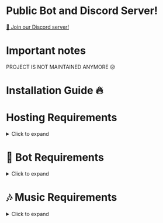 # Public Bot and Discord Server!
[📢 Join our Discord server!](https://discord.gg/whpAuajamK)

# Important notes
PROJECT IS NOT MAINTAINED ANYMORE 😥

# Installation Guide 🔥
# Hosting Requirements
<details>
  <summary> Click to expand</summary>

 - nodejs version 16.6 or higher, I recommend the latest STABLE version
 - python version 3.8 or higher, to install the database enmap (better-sqlite3)
 - A VPS would be advised, so you don't need to keep your PC/laptop/RasPi 24/7 online!
 - Check out my recommended Host: BERO-HOST and use code milrato for cheap OP VPS (kvm)
  
</details>


# 🤖 Bot Requirements
<details>
  <summary> Click to expand</summary>

- Download the Source Code
- Either by: git clone https://github.com/PixelDev2/Multipurpose-discord-bot
- downloading it as a zip from the releases tab or a branch.

</details>


# 🎶 Music Requirements
<details>
  <summary> Click to expand</summary>

  - To allow your Bot to play music, you need to connect it to a LavaLink station! There are many public ones out there for example lava.link An example for a public configuration will be listed down below.
  1 - Make sure Java 11 is installed on your system!
  2 - Download Lavalink.jar
  3 - Download application.yml
      - Download my example, it's the configuration for the lavalink.jar file!
  4 - Now put application.yml and Lavalink.jar in the same folder and start it
  - To start LavaLink type: java -jar Lavalink.jar
  - Make sure to keep your terminal Open!
  - If you want to use something like npm i -g pm2 to host it without keeping your terminal open type: pm2 start java -- -jar Lavalink.jar
  5 - The settings like password in application.yml and port must be provided in the botconfig/config.json of the Bot
    - If you used the default settings, than no adjustments are needed and it should look like this:
    ``{
   "clientsettings": {
       "nodes": [
           {
               "host": "localhost",
               "port": 2333,
               "password": "youshallnotpass"
           }
       ]
   }
}``
